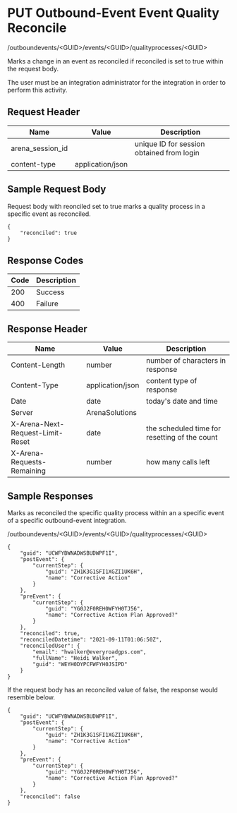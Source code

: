 # PUT Outbound-Event Event Quality Reconcile
/outboundevents/&lt;GUID&gt;/events/&lt;GUID&gt;/qualityprocesses/&lt;GUID&gt;

Marks a change in an event as reconciled if reconciled is set to true within the request body.

The user must be an integration administrator for the integration in order to perform this activity.

## Request Header

| Name<br> | Value<br> | Description<br> |
|  --- |  --- |  --- | 
| arena_session_id<br> |   | unique ID for session obtained from login<br> |
| content-type<br> | application/json<br> |   |

## Sample Request Body
Request body with reonciled set to true marks a quality process in a specific event as reconciled.

```
{
    "reconciled": true
}
```
## Response Codes

| Code<br> | Description<br> |
|  --- |  --- | 
| 200<br> | Success<br> |
| 400<br> | Failure<br> |

## Response Header

| Name<br> | Value<br> | Description<br> |
|  --- |  --- |  --- | 
| Content-Length<br> | number<br> | number of characters in response<br> |
| Content-Type<br> | application/json<br> | content type of response<br> |
| Date<br> | date<br> | today's date and time<br> |
| Server<br> | ArenaSolutions<br> |   |
| X-Arena-Next-Request-Limit-Reset<br> | date<br> | the scheduled time for resetting of the count<br> |
| X-Arena-Requests-Remaining<br> | number<br> | how many calls left<br> |

## Sample Responses
Marks as reconciled the specific quality process within an a specific event of a specific outbound-event integration.

/outboundevents/&lt;GUID&gt;/events/&lt;GUID&gt;/qualityprocesses/&lt;GUID&gt;

```
{
    "guid": "UCWFYBWNADWSBUDWPF1I",
    "postEvent": {
        "currentStep": {
            "guid": "ZH1K3G1SFI1XGZI1UK6H",
            "name": "Corrective Action"
        }
    },
    "preEvent": {
        "currentStep": {
            "guid": "YG0J2F0REH0WFYH0TJ56",
            "name": "Corrective Action Plan Approved?"
        }
    },
    "reconciled": true,
    "reconciledDatetime": "2021-09-11T01:06:50Z",
    "reconciledUser": {
        "email": "hwalker@everyroadgps.com",
        "fullName": "Heidi Walker",
        "guid": "WEYH0DYPCFWFYH0JSIPD"
    }
}
```
If the request body has an reconciled value of false, the response would resemble below.

```
{
    "guid": "UCWFYBWNADWSBUDWPF1I",
    "postEvent": {
        "currentStep": {
            "guid": "ZH1K3G1SFI1XGZI1UK6H",
            "name": "Corrective Action"
        }
    },
    "preEvent": {
        "currentStep": {
            "guid": "YG0J2F0REH0WFYH0TJ56",
            "name": "Corrective Action Plan Approved?"
        }
    },
    "reconciled": false
}
```
